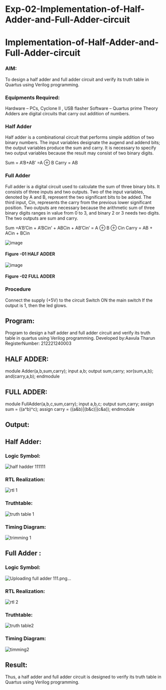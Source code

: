 # Exp-02-Implementation-of-Half-Adder-and-Full-Adder-circuit

# Implementation-of-Half-Adder-and-Full-Adder-circuit
### AIM:
To design a half adder and full adder circuit and verify its truth table in Quartus using Verilog programming.

### Equipments Required:
Hardware – PCs, Cyclone II , USB flasher
Software – Quartus prime
Theory
Adders are digital circuits that carry out addition of numbers.

### Half Adder
Half adder is a combinational circuit that performs simple addition of two binary numbers. The input variables designate the augend and addend bits; the output variables produce the sum and carry. It is necessary to specify two output variables because the result may consist of two binary digits.

Sum = A’B+AB’ =A ⊕ B Carry = AB

### Full Adder
Full adder is a digital circuit used to calculate the sum of three binary bits. It consists of three inputs and two outputs. Two of the input variables, denoted by A and B, represent the two significant bits to be added. The third input, Cin, represents the carry from the previous lower significant position. Two outputs are necessary because the arithmetic sum of three binary digits ranges in value from 0 to 3, and binary 2 or 3 needs two digits. The two outputs are sum and carry.

Sum =A’B’Cin + A’BCin’ + ABCin + AB’Cin’ = A ⊕ B ⊕ Cin Carry = AB + ACin + BCin

 ![image](https://user-images.githubusercontent.com/36288975/163552156-a13e5a56-c638-4110-97d9-8896907c8d25.png)

#### Figure -01 HALF ADDER 


![image](https://user-images.githubusercontent.com/36288975/163552057-b3547877-6d07-45b4-b7e0-bcfebfad9e1d.png)

#### Figure -02 FULL ADDER 

### Procedure

Connect the supply (+5V) to the circuit
Switch ON the main switch
If the output is 1, then the led glows.

## Program:

Program to design a half adder and full adder circuit and verify its truth table in quartus using Verilog programming.
Developed by:Aavula Tharun 
RegisterNumber: 212221240003

## HALF ADDER:

module Adder(a,b,sum,carry);
input a,b;
output sum,carry;
xor(sum,a,b);
and(carry,a,b);
endmodule 

## FULL ADDER:

module FullAdder(a,b,c,sum,carry);
input a,b,c;
output sum,carry;
assign sum = ((a^b)^c);
assign carry = ((a&b)|(b&c)|(c&a));
endmodule


## Output:

## Half Adder:

### Logic Symbol:
![half hadder 111111](https://user-images.githubusercontent.com/93427201/164744189-024e1d34-e990-4df4-a328-b5cce7bf99bd.png)
### RTL Realization:
![rtl 1](https://user-images.githubusercontent.com/93427201/164735289-3db068ad-4c62-4d8c-a36e-679dd0df467a.png)

### Truthtable:
![truth table 1](https://user-images.githubusercontent.com/93427201/164735520-810f282a-4709-451b-82de-52f2bf67ddce.png)

### Timing Diagram:
![trimming 1](https://user-images.githubusercontent.com/93427201/164735699-61eb511e-6573-45a2-9296-43540bf3a405.png)

## Full Adder :

### Logic Symbol:
![Uploading  full adder 111.png…]()

### RTL Realization:
![rtl 2](https://user-images.githubusercontent.com/93427201/164736025-b0d309d4-55f1-4413-84f2-7d3329db5b04.png)

### Truthtable:
![truth table2](https://user-images.githubusercontent.com/93427201/164736152-8ab77950-c466-4859-b58a-89a403b93a23.png)

### Timing Diagram:
![timming2](https://user-images.githubusercontent.com/93427201/164736242-47f70a70-d888-49ec-895a-a63407fc6b17.png)

## Result:
Thus, a half adder and full adder circuit is designed to verify its truth table in Quartus using Verilog programming.


